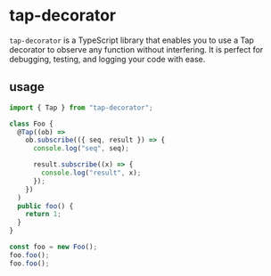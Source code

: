 # tap-decorator

`tap-decorator` is a TypeScript library that enables you to use a Tap decorator to observe any function without interfering. It is perfect for debugging, testing, and logging your code with ease.

## usage

```typescript
import { Tap } from "tap-decorator";

class Foo {
  @Tap((ob) =>
    ob.subscribe(({ seq, result }) => {
      console.log("seq", seq);

      result.subscribe((x) => {
        console.log("result", x);
      });
    })
  )
  public foo() {
    return 1;
  }
}

const foo = new Foo();
foo.foo();
foo.foo();
```
